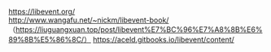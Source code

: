 https://libevent.org/  
http://www.wangafu.net/~nickm/libevent-book/ （https://liuguangxuan.top/post/libevent%E7%BC%96%E7%A8%8B%E6%89%8B%E5%86%8C/）
https://aceld.gitbooks.io/libevent/content/
